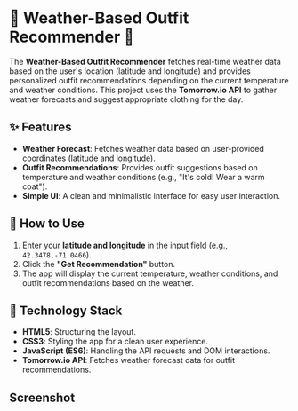 # 👗 Weather-Based Outfit Recommender 👕

The **Weather-Based Outfit Recommender** fetches real-time weather data based on the user's location (latitude and longitude) and provides personalized outfit recommendations depending on the current temperature and weather conditions. This project uses the **Tomorrow.io API** to gather weather forecasts and suggest appropriate clothing for the day.

## ✨ Features

- **Weather Forecast**: Fetches weather data based on user-provided coordinates (latitude and longitude).
- **Outfit Recommendations**: Provides outfit suggestions based on temperature and weather conditions (e.g., "It's cold! Wear a warm coat").
- **Simple UI**: A clean and minimalistic interface for easy user interaction.

## 🚀 How to Use

1. Enter your **latitude and longitude** in the input field (e.g., `42.3478,-71.0466`).
2. Click the **"Get Recommendation"** button.
3. The app will display the current temperature, weather conditions, and outfit recommendations based on the weather.

## 🔧 Technology Stack

- **HTML5**: Structuring the layout.
- **CSS3**: Styling the app for a clean user experience.
- **JavaScript (ES6)**: Handling the API requests and DOM interactions.
- **Tomorrow.io API**: Fetches weather forecast data for outfit recommendations.

## Screenshot
